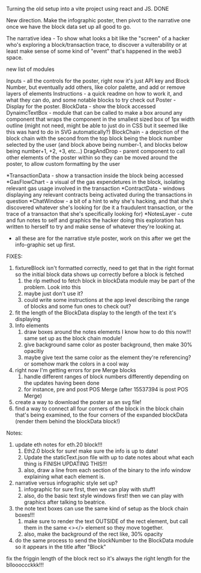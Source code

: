 Turning the old setup into a vite project using react and JS. DONE

New direction. Make the infographic poster, then pivot to the narrative one once we have the block data set up all good to go.

The narrative idea - To show what looks a bit like the "screen" of a hacker who's exploring a block/transaction trace, to discover a vulterability or at least make sense of some kind of "event" that's happened in the web3 space.

new list of modules

Inputs - all the controls for the poster, right now it's just API key and Block Number, but eventually add others, like color palette, and add or remove layers of elements
Instructions - a quick readme on how to work it, and what they can do, and some notable blocks to try check out
Poster - Display for the poster.
BlockData - show the block accessed
DynaimcTextBox - module that can be called to make a box around any component that wraps the component in the smallest sized box of 1px width outline (might not need, might be able to just do in CSS but it seemed like this was hard to do in SVG automatically?)
BlockChain - a depiction of the block chain with the second from the top block being the block number selected by the user (and block above being number-1, and blocks below being number+1, +2, +3, etc...)
DragAndDrop - parent component to call other elements of the poster within so they can be moved around the poster, to allow custom formatting by the user

*TransactionData - show a transaction inside the block being accessed
*GasFlowChart - a visual of the gas expendetures in the block, isolating relevant gas usage involved in the transaction
*ContractData - windows displaying any relevant contracts being activated during the transactions in question
*ChatWindow - a bit of a hint to why she's hacking, and that she's discovered whatever she's looking for (be it a fraudulent transaction, or the trace of a transacton that she's specifically looking for)
*NotesLayer - cute and fun notes to self and graphics the hacker doing this exploration has written to herself to try and make sense of whatever they're looking at.
* all these are for the narrative style poster, work on this after we get the info-graphic set up first.

FIXES:
1. fixtureBlock isn't formatted correctly, need to get that in the right format so the initial block data shows up correctly before a block is fetched
    1. the rlp method to fetch block in blockData module may be part of the problem. Look into this
    2. maybe just don't use it?
    3. could write some instructions at the app level describing the range of blocks and some fun ones to check out?
2. fit the length of the BlockData display to the length of the text it's displaying
3. Info elements
    1. draw boxes around the notes elements I know how to do this now!!! same set up as the block chain module!
    2. give background same color as poster background, then make 30% opacitiy
    3. maybe give text the same color as the element they're referencing? or somehow mark the colors in a cool way
4. right now I'm getting errors for pre Merge blocks
    1. handle different ranges of block numbers differently depending on the updates having been done
    2. for instance, pre and post POS Merge (after 15537394 is post POS Merge)
5. create a way to download the poster as an svg file!
6. find a way to connect all four corners of the block in the block chain that's being examined, to the four corners of the expanded blockData (render them behind the blockData block!)

Notes:
1. update eth notes for eth.20 block!!!
    1. Eth2.0 block for sure! make sure the info is up to date!
    2. Update the staticText.json file with up to date notes about what each thing is FINISH UPDATING THIS!!!
    3. also, draw a line from each section of the binary to the info window explaining what each element is.
2. narrative versus infographic style set up?
    1. infographic for sure first, then we can play with stuff!
    2. also, do the basic text style windows first! then we can play with graphics after talking to beatrice.
3. the note text boxes can use the same kind of setup as the block chain boxes!!!
    1. make sure to render the text OUTSIDE of the rect element, but call them in the same <></> element so they move together.
    2. also, make the background of the rect like, 30% opacity
4. do the same process to send the blockNumber to the BlockData module so it appears in the title after "Block"

fix the friggin length of the block rect so it's always the right length for the blloooccckkk!!!